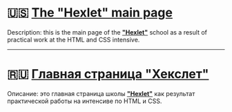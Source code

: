 # 🇺🇸 [**The "Hexlet" main page**](https://kacivan.github.io/Hexlet-Main-Page/)
Description: this is the main page of the [**"Hexlet"**](https://ru.hexlet.io/) school as a result of practical work at the HTML and CSS intensive.
____
# 🇷🇺 [**Главная страница "Хекслет"**](https://kacivan.github.io/Hexlet-Main-Page/)
Описание: это главная страница школы [**"Hexlet"**](https://ru.hexlet.io/) как результат практической работы на интенсиве по HTML и CSS.
